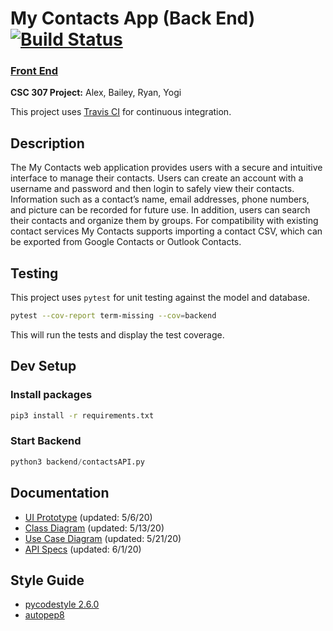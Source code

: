 # My Contacts App (Back End) [![Build Status](https://travis-ci.org/CSC-307-My-Contacts/my-contacts-backend.svg?branch=develop)](https://travis-ci.org/github/CSC-307-My-Contacts/my-contacts-backend)

### [Front End](https://github.com/CSC-307-My-Contacts/my-contacts-frontend/)

__CSC 307 Project:__ Alex, Bailey, Ryan, Yogi

This project uses [Travis CI](https://travis-ci.org/github/CSC-307-My-Contacts/my-contacts-backend) for continuous integration.

## Description
The My Contacts web application provides users with a secure and intuitive interface to manage their contacts. Users can create an account with a username and password and then login to safely view their contacts. Information such as a contact’s name, email addresses, phone numbers, and picture can be recorded for future use. In addition, users can search their contacts and organize them by groups. For compatibility with existing contact services My Contacts supports importing a contact CSV, which can be exported from Google Contacts or Outlook Contacts.



## Testing
This project uses `pytest` for unit testing against the model and database.
```bash
pytest --cov-report term-missing --cov=backend
```
This will run the tests and display the test coverage.

## Dev Setup

### Install packages
```bash
pip3 install -r requirements.txt
```

### Start Backend
```python
python3 backend/contactsAPI.py
```

## Documentation
 - [UI Prototype](https://www.figma.com/file/gYEXAMvHRGv5uwydDPbMMg/Landing-Page-Contact-Details) (updated: 5/6/20)
 - [Class Diagram](https://github.com/CSC-307-My-Contacts/my-contacts-frontend/wiki/Class-Diagram) (updated: 5/13/20)
 - [Use Case Diagram](https://github.com/CSC-307-My-Contacts/my-contacts-frontend/wiki/Use-Case-Diagram) (updated: 5/21/20)
 - [API Specs](https://github.com/CSC-307-My-Contacts/my-contacts-frontend/blob/develop/docs/API-Specs.md) (updated: 6/1/20)

## Style Guide

* [pycodestyle 2.6.0](https://pypi.org/project/pycodestyle/)
* [autopep8](https://pypi.org/project/autopep8/)

